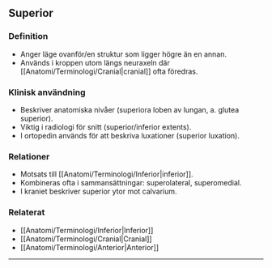 ## Superior

### Definition
- Anger läge ovanför/en struktur som ligger högre än en annan.  
- Används i kroppen utom längs neuraxeln där [[Anatomi/Terminologi/Cranial|cranial]] ofta föredras.

### Klinisk användning
- Beskriver anatomiska nivåer (superiora loben av lungan, a. glutea superior).  
- Viktig i radiologi för snitt (superior/inferior extents).  
- I ortopedin används för att beskriva luxationer (superior luxation).

### Relationer
- Motsats till [[Anatomi/Terminologi/Inferior|inferior]].  
- Kombineras ofta i sammansättningar: superolateral, superomedial.  
- I kraniet beskriver superior ytor mot calvarium.

### Relaterat
- [[Anatomi/Terminologi/Inferior|Inferior]]  
- [[Anatomi/Terminologi/Cranial|Cranial]]  
- [[Anatomi/Terminologi/Anterior|Anterior]]  

---
